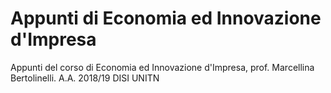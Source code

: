 # Appunti di Economia ed Innovazione d'Impresa
Appunti del corso di Economia ed Innovazione d'Impresa, prof. Marcellina Bertolinelli. A.A. 2018/19 DISI UNITN
